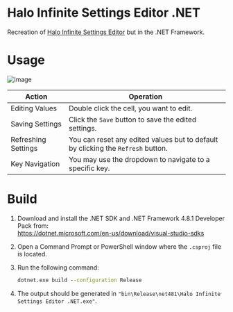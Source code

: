 # Halo Infinite Settings Editor .NET
 Recreation of [Halo Infinite Settings Editor](https://github.com/aetopia/halo-infinite-settings-editor) but in the .NET Framework.

# Usage
![image](https://github.com/Aetopia/Halo-Infinite-Settings-Editor-NET/assets/41850963/a815aed7-7dec-4ab6-bfdf-dfcb1fcd0062)

|Action|Operation|
|-|-|
|Editing Values|Double click the cell, you want to edit.|
|Saving Settings|Click the `Save` button to save the edited settings.|
|Refreshing Settings|You can reset any edited values but to default by clicking the `Refresh` button.|
|Key Navigation|You may use the dropdown to navigate to a specific key.|

# Build
1. Download and install the .NET SDK and .NET Framework 4.8.1 Developer Pack from:<br>https://dotnet.microsoft.com/en-us/download/visual-studio-sdks
2. Open a Command Prompt or PowerShell window where the `.csproj` file is located.
3. Run the following command:

    ```cmd
    dotnet.exe build --configuration Release
    ```
4. The output should be generated in `"bin\Release\net481\Halo Infinite Settings Editor .NET.exe"`.
